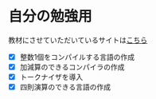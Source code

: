 # 自分の勉強用

教材にさせていただいているサイトは[こちら](https://www.sigbus.info/compilerbook)

- [x] 整数1個をコンパイルする言語の作成
- [x] 加減算のできるコンパイラの作成
- [x] トークナイザを導入
- [x] 四則演算のできる言語の作成
